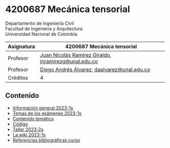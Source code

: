 # 4200687 Mecánica tensorial
Departamento de Ingeniería Civil\
Facultad de Ingeniería y Arquitectura\
Universidad Nacional de Colombia

| Asignatura | 4200687 Mecánica tensorial                                                                                       |
| ---        | ---                                                                                                             |
| Profesor   | [Juan Nicolás Ramírez Giraldo](https://github.com/jnramirezg/), [jnramirezg@unal.edu.co](jnramirezg@unal.edu.co)|
| Profesor   | [Diego Andrés Álvarez](https://github.com/diegoandresalvarez/), [daalvarez@unal.edu.co](daalvarez@unal.edu.co)           |
| Créditos   | 4                                                                                                               |

## Contenido
- [Información general 2023-1s](/docs/informacion_general_2023-1s.md)
- [Temas de los exámenes 2023-1s](/docs/temas_examenes_2023-1s.md)
- [Contenido temático](/docs/contenido_tematico.md)
- [Código](/codigo)
- [Taller 2023-2s](/docs/taller_2022-2s.md)
- [La wiki 2023-1s](/docs/wiki_2022-2s.md)
- [Referencias bibliográficas curso](/docs/referencias_curso.md)
